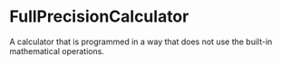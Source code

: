 # FullPrecisionCalculator
A calculator that is programmed in a way that does not use the built-in mathematical operations.
